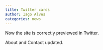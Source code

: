 ```yaml
---
title: Twitter cards
author: Iago Alves
categories: news
---
```

Now the site is correctly previewed in Twitter.

About and Contact updated.